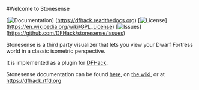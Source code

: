 #Welcome to Stonesense

[![Documentation](https://readthedocs.org/projects/dfhack/badge)]
(https://dfhack.readthedocs.org)
[![License](https://img.shields.io/badge/license-GPL-blue.svg)]
(https://en.wikipedia.org/wiki/GPL_License)
[![Issues](http://githubbadges.herokuapp.com/DFHack/stonesense/issues)]
(https://github.com/DFHack/stonesense/issues)

Stonesense is a third party visualizer that lets you view your Dwarf Fortress world in a classic isometric perspective.

It is implemented as a plugin for [DFHack](https://github.com/DFHack/dfhack).

Stonesense documentation can be found [here](./docs/Stonesense.rst),
on [the wiki](http://dwarffortresswiki.org/Utility:Stonesense),
or at https://dfhack.rtfd.org

